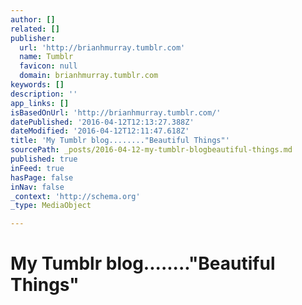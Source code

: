 ```yaml
---
author: []
related: []
publisher:
  url: 'http://brianhmurray.tumblr.com'
  name: Tumblr
  favicon: null
  domain: brianhmurray.tumblr.com
keywords: []
description: ''
app_links: []
isBasedOnUrl: 'http://brianhmurray.tumblr.com/'
datePublished: '2016-04-12T12:13:27.388Z'
dateModified: '2016-04-12T12:11:47.618Z'
title: 'My Tumblr blog........"Beautiful Things"'
sourcePath: _posts/2016-04-12-my-tumblr-blogbeautiful-things.md
published: true
inFeed: true
hasPage: false
inNav: false
_context: 'http://schema.org'
_type: MediaObject

---
```

# My Tumblr blog........"Beautiful Things"

<article style=""></article>